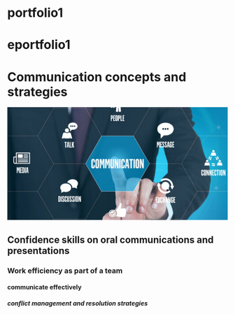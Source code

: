 # portfolio1
# eportfolio1
<html>
  </head>
  <title>Week8</title>
  </head>
  <body>
  <h1>Communication concepts and strategies</h1>
  <img src="week8.jpg"alt"ads">
  <h2>Confidence skills on oral communications and presentations</h2>

  <h3>Work efficiency as part of a team</h3>
  <h4>communicate effectively</h4>
  <h5>conflict management and resolution strategies</h5>
  </body>
  <html>
